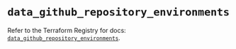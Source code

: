 # `data_github_repository_environments`

Refer to the Terraform Registry for docs: [`data_github_repository_environments`](https://registry.terraform.io/providers/integrations/github/6.3.1/docs/data-sources/repository_environments).
